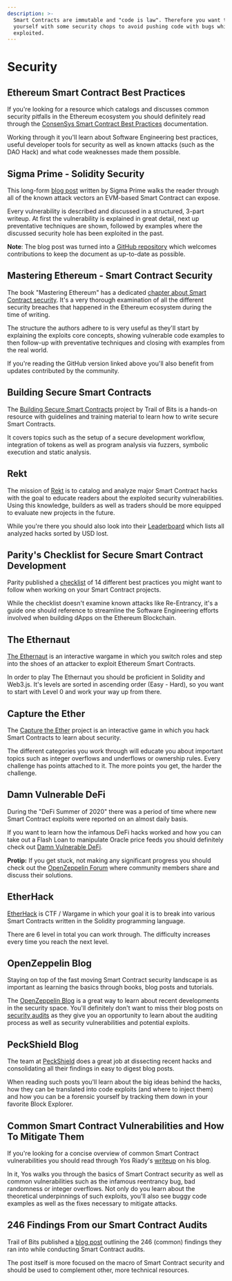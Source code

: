 ```yaml
---
description: >-
  Smart Contracts are immutable and "code is law". Therefore you want to arm
  yourself with some security chops to avoid pushing code with bugs which can be
  exploited.
---
```


# Security

## Ethereum Smart Contract Best Practices

If you're looking for a resource which catalogs and discusses common security pitfalls in the Ethereum ecosystem you should definitely read through the [ConsenSys Smart Contract Best Practices](https://consensys.github.io/smart-contract-best-practices/) documentation.

Working through it you'll learn about Software Engineering best practices, useful developer tools for security as well as known attacks \(such as the DAO Hack\) and what code weaknesses made them possible.

## Sigma Prime - Solidity Security

This long-form [blog post](https://blog.sigmaprime.io/solidity-security.html) written by Sigma Prime walks the reader through all of the known attack vectors an EVM-based Smart Contract can expose.

Every vulnerability is described and discussed in a structured, 3-part writeup. At first the vulnerability is explained in great detail, next up preventative techniques are shown, followed by examples where the discussed security hole has been exploited in the past.

**Note**: The blog post was turned into a [GitHub repository](https://github.com/sigp/solidity-security-blog) which welcomes contributions to keep the document as up-to-date as possible.

## Mastering Ethereum - Smart Contract Security

The book "Mastering Ethereum" has a dedicated [chapter about Smart Contract security](https://github.com/ethereumbook/ethereumbook/blob/develop/09smart-contracts-security.asciidoc). It's a very thorough examination of all the different security breaches that happened in the Ethereum ecosystem during the time of writing.

The structure the authors adhere to is very useful as they'll start by explaining the exploits core concepts, showing vulnerable code examples to then follow-up with preventative techniques and closing with examples from the real world.

If you're reading the GitHub version linked above you'll also benefit from updates contributed by the community.

## Building Secure Smart Contracts

The [Building Secure Smart Contracts](https://github.com/crytic/building-secure-contracts) project by Trail of Bits is a hands-on resource with guidelines and training material to learn how to write secure Smart Contracts.

It covers topics such as the setup of a secure development workflow, integration of tokens as well as program analysis via fuzzers, symbolic execution and static analysis.

## Rekt

The mission of [Rekt](https://www.rekt.news/) is to catalog and analyze major Smart Contract hacks with the goal to educate readers about the exploited security vulnerabilities. Using this knowledge, builders as well as traders should be more equipped to evaluate new projects in the future.

While you're there you should also look into their [Leaderboard](https://www.rekt.news/leaderboard/) which lists all analyzed hacks sorted by USD lost.

## Parity's Checklist for Secure Smart Contract Development

Parity published a [checklist](https://www.parity.io/paritys-checklist-for-secure-smart-contract-development/) of 14 different best practices you might want to follow when working on your Smart Contract projects.

While the checklist doesn't examine known attacks like Re-Entrancy, it's a guide one should reference to streamline the Software Engineering efforts involved when building dApps on the Ethereum Blockchain.

## The Ethernaut

[The Ethernaut](https://ethernaut.openzeppelin.com/) is an interactive wargame in which you switch roles and step into the shoes of an attacker to exploit Ethereum Smart Contracts.

In order to play The Ethernaut you should be proficient in Solidity and Web3.js. It's levels are sorted in ascending order \(Easy - Hard\), so you want to start with Level 0 and work your way up from there.

## Capture the Ether

The [Capture the Ether](https://capturetheether.com/) project is an interactive game in which you hack Smart Contracts to learn about security.

The different categories you work through will educate you about important topics such as integer overflows and underflows or ownership rules. Every challenge has points attached to it. The more points you get, the harder the challenge.

## Damn Vulnerable DeFi

During the "DeFi Summer of 2020" there was a period of time where new Smart Contract exploits were reported on an almost daily basis.

If you want to learn how the infamous DeFi hacks worked and how you can take out a Flash Loan to manipulate Oracle price feeds you should definitely check out [Damn Vulnerable DeFi](https://www.damnvulnerabledefi.xyz/).

**Protip:** If you get stuck, not making any significant progress you should check out the [OpenZeppelin Forum](https://forum.openzeppelin.com/) where community members share and discuss their solutions.

## EtherHack

[EtherHack](https://etherhack.positive.com/) is CTF / Wargame in which your goal it is to break into various Smart Contracts written in the Solidity programming language.

There are 6 level in total you can work through. The difficulty increases every time you reach the next level.

## OpenZeppelin Blog

Staying on top of the fast moving Smart Contract security landscape is as important as learning the basics through books, blog posts and tutorials.

The [OpenZeppelin Blog](https://blog.openzeppelin.com/) is a great way to learn about recent developments in the security space. You'll definitely don't want to miss their blog posts on [security audits](https://blog.openzeppelin.com/security-audits/) as they give you an opportunity to learn about the auditing process as well as security vulnerabilities and potential exploits.

## PeckShield Blog

The team at [PeckShield](https://blog.peckshield.com/) does a great job at dissecting recent hacks and consolidating all their findings in easy to digest blog posts.

When reading such posts you'll learn about the big ideas behind the hacks, how they can be translated into code exploits \(and where to inject them\) and how you can be a forensic yourself by tracking them down in your favorite Block Explorer.

## Common Smart Contract Vulnerabilities and How To Mitigate Them

If you're looking for a concise overview of common Smart Contract vulnerabilities you should read through Yos Riady's [writeup](https://yos.io/2018/10/20/smart-contract-vulnerabilities-and-how-to-mitigate-them/) on his blog.

In it, Yos walks you through the basics of Smart Contract security as well as common vulnerabilities such as the infamous reentrancy bug, bad randomness or integer overflows. Not only do you learn about the theoretical underpinnings of such exploits, you'll also see buggy code examples as well as the fixes necessary to mitigate attacks.

## 246 Findings From our Smart Contract Audits

Trail of Bits published a [blog post](https://blog.trailofbits.com/2019/08/08/246-findings-from-our-smart-contract-audits-an-executive-summary/) outlining the 246 \(common\) findings they ran into while conducting Smart Contract audits.

The post itself is more focused on the macro of Smart Contract security and should be used to complement other, more technical resources.

